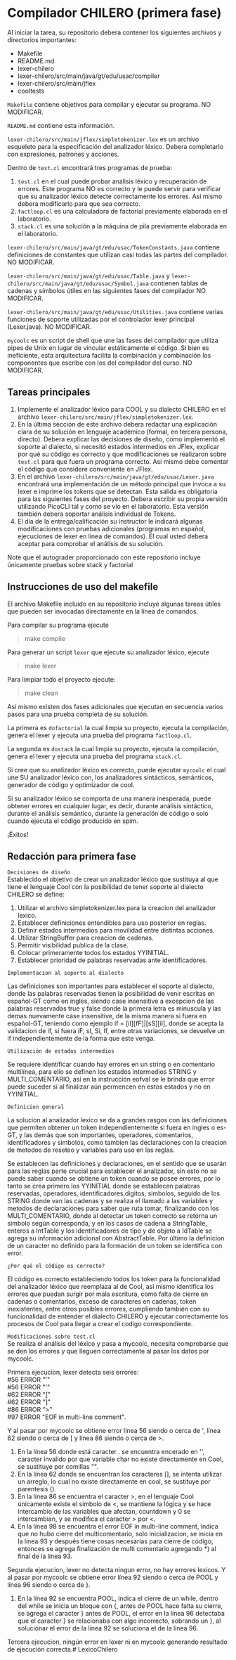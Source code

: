 Compilador CHILERO (primera fase)
=================================

Al iniciar la tarea, su repositorio debera contener los siguientes archivos y directorios importantes:

* Makefile
* README.md
* lexer-chilero
* lexer-chilero/src/main/java/gt/edu/usac/compiler
* lexer-chilero/src/main/jflex
* cooltests

`Makefile` contiene objetivos para compilar y ejecutar su programa. NO MODIFICAR.

`README.md` contiene esta información. 

`lexer-chilero/src/main/jflex/simpletokenizer.lex` es un archivo esqueleto para la especificación del analizador léxico. Debera completarlo con expresiones, patrones y acciones.

Dentro de `test.cl` encontrará tres programas de prueba:

1. `test.cl` en el cual puede probar análisis léxico y recuperación de errores. Este programa NO es correcto y le puede servir para verificar que su analizador léxico detecte correctamente los errores. Así mismo debera modificarlo para que sea correcto.
2. `factloop.cl` es una calculadora de factorial previamente elaborada en el laboratorio.
3. `stack.cl` es una solución a la máquina de pila previamente elaborada en el laboratorio.

`lexer-chilero/src/main/java/gt/edu/usac/TokenConstants.java` contiene definiciones de constantes que utilizan casi todas las partes del compilador. NO MODIFICAR.

`lexer-chilero/src/main/java/gt/edu/usac/Table.java` y `lexer-chilero/src/main/java/gt/edu/usac/Symbol.java` contienen tablas de cadenas y símbolos útiles en las siguientes fases del compilador NO MODIFICAR.

`lexer-chilero/src/main/java/gt/edu/usac/Utilities.java` contiene varias funciones de soporte utilizadas por el controlador lexer principal (Lexer.java). NO MODIFICAR.

`mycoolc` es un script de shell que une las fases del compilador que utiliza pipes de Unix en lugar de vincular estáticamente el código.  Si bien es ineficiente, esta arquitectura facilita la combinación y combinación los componentes que escribe con los del compilador del curso. NO MODIFICAR.

Tareas principales
------------------

1. Implemente el analizador léxico para COOL y su dialecto CHILERO en el archivo `lexer-chilero/src/main/jflex/simpletokenizer.lex`.
2. En la última sección de este archivo debera redactar una explicación clara de su solución en lenguaje académico (formal, en tercera persona, directo). Debera explicar las decisiones de diseño, como implementó el soporte al dialecto, si necesitó estados intermedios en JFlex, explicar por qué su código es correcto y que modificaciones se realizaron sobre `test.cl` para que fuera un programa correcto.  Asi mismo debe comentar el código que considere conveniente en JFlex.
3. En el archivo `lexer-chilero/src/main/java/gt/edu/usac/Lexer.java` encontrará una implementación de un método principal que invoca a su lexer e imprime los tokens que se detectan. Esta salida es obligatoria para las siguientes fases del proyecto. Debera escribir su propia versión utilizando PicoCLI tal y como se vio en el laboratorio. Esta versión también debera soportar análisis individual de Tokens.
4. El día de la entrega/calificación su instructor le indicará algunas modificaciones con pruebas adicionales (programas en español, ejecuciones de lexer en línea de comandos). El cual usted debera aceptar para comprobar el análisis de su solución.

Note que el autograder proporcionado con este repositorio incluye únicamente pruebas sobre stack y factorial

Instrucciones de uso del makefile
---------------------------------

El archivo Makefile incluido en su repositorio incluye algunas tareas útiles que pueden ser invocadas directamente en la línea de comandos.

Para compilar su programa ejecute

> make compile

Para generar un script `lexer` que ejecute su analizador léxico, ejecute

> make lexer

Para limpiar todo el proyecto ejecute:

> make clean

Así mismo existen dos fases adicionales que ejecutan en secuencia varios pasos para una prueba completa de su solución.

La primera es `dofactorial` la cual limpia su proyecto, ejecuta la compilación, genera el lexer y ejecuta una prueba del programa `factloop.cl`.

La segunda es `dostack` la cual limpia su proyecto, ejecuta la compilación, genera el lexer y ejecuta una prueba del programa `stack.cl`.

Si cree que su analizador léxico es correcto, puede ejecutar `mycoolc` el cual une SU analizador léxico con, los analizadores sintácticos, semánticos, generador de código y optimizador de cool. 

Si su analizador léxico se comporta de una manera inesperada, puede obtener errores en cualquier lugar, es decir, durante análisis sintáctico, durante el análisis semántico, durante la generación de código o solo cuando ejecuta el código producido en spim. 

¡Éxitos!

Redacción para primera fase
---------------------------  
`Decisiones de diseño`  
Establecido el objetivo de crear un analizador léxico que sustituya al que tiene el lenguaje Cool con la posibilidad de tener soporte al dialecto CHILERO se define:  
1. Utilizar el archivo simpletokenizer.lex para la creacion del analizador lexico.  
2. Establecer definiciones entendibles para uso posterior en reglas.  
3. Definir estados intermedios para movilidad entre distintas acciones.  
4. Utilizar StringBuffer para creacion de cadenas.
5. Permitir visibilidad publica de la clase.  
6. Colocar primeramente todos los estados YYINITIAL.  
7. Establecer prioridad de palabras reservadas ante identificadores.

`Implementacion al soporte al dialecto`  

Las definiciones son importantes para establecer el soporte al dialecto, donde las palabras reservadas tienen la posibilidad de venir escritas en español-GT como en ingles, siendo case insensitive a excepcion de las palabras reservadas true y false donde la primera letra es minuscula y las demas nuevamente case insensitive, de la misma manera si fuera en español-GT, teniendo como ejemplo if = [iI][fF]|[sS][iI], donde se acepta la validacion de if, si fuera iF, sI, Si, If, entre otras variaciones, se devuelve un if independientemente de la forma que este venga.
   
`Utilización de estados intermedios`  

 Se requiere identificar cuando hay errores en un string o en comentario multilínea, para ello se definen los estados intermedios STRING y MULTI_COMENTARIO, así en la instrucción eofval se le brinda que error puede suceder si al finalizar aún permencen en estos estados y no en YYINITIAL.  
   
`Definicion general` 

La solucion al analizador lexico se da a grandes rasgos con las definiciones que permiten obtener un token independientemente si fuera en ingles o es-GT, y las demás que son importantes, operadores, comentarios, identificadores y simbolos, como tambien las declaraciones con la creacion de metodos de reseteo y variables para uso en las reglas.  

Se establecen las definiciones y declaraciones, en el sentido que se usarán para las reglas parte crucial para establecer el analizador, sin esto no se puede saber cuando se obtiene un token cuando se posee errores, por lo tanto se crea primero los YYINITIAL donde se establecen palabras reservadas, operadores, identificadores,digitos, simbolos, seguido de los STRING donde van las cadenas y se realiza el llamado a las variables y metodos de declaraciones para saber que ruta tomar, finalizando con los MULTI_COMENTARIO, donde al detectar un token correcto se retorna un simbolo según corresponda, y en los casos de cadena a StringTable, enteros a IntTable y los identificadores de tipo y de objeto a IdTable se agrega su información adicional con AbstractTable. Por último la definicion de un caracter no definido para la formación de un token se identifica con error.

`¿Por qué el código es correcto?`

El código es correcto estableciendo todos los token para la funcionalidad del analizador léxico que reemplaza al de Cool, así mismo identifica los errores que puedan surgir por mala escritura, como falta de cierre en cadenas o comentarios, exceso de caracteres en cadenas, token inexistentes, entre otros posibles errores, cumpliendo también con su funcionalidad de entender el dialecto CHILERO y ejecutar correctamente los procesos de Cool para llegar a crear el codigo correspondiente.

`Modificaciones sobre test.cl`  
Se realiza el análisis del léxico y pasa a mycoolc, necesita comprobarse que se den los errores y que lleguen correctamente al pasar los datos por mycoolc.

Primera ejecucion, lexer detecta seis errores:  
#56 ERROR "'"  
#56 ERROR "'"  
#62 ERROR "["  
#62 ERROR "]"  
#86 ERROR ">"  
#97 ERROR "EOF in multi-line comment".  

Y al pasar por mycoolc se obtiene error línea 56 siendo o cerca de ', línea 62 siendo o cerca de [ y línea 86 siendo o cerca de >.

1. En la línea 56 donde está caracter . se encuentra encerado en '', caracter invalido por que variable char no existe directamente en Cool, se sustituye por comillas "".
2. En la línea 62 donde se encuentran los caracteres [], se intenta utilizar un arreglo, lo cual no existe directamente en cool, se sustituye por parentesis (). 
3. En la línea 86 se encuentra el caracter >, en el lenguaje Cool únicamente existe el simbolo de <, se mantiene la lógica y se hace intercambio de las variables que afectan, countdown y 0 se intercambian, y se modifica el caracter > por <.  
4. En la línea 98 se encuentra el error EOF in multi-line comment, indica que no hubo cierre del multicomentario, solo inicializacion, se inicia en la línea 93 y después tiene cosas necesarias para cierre de código, entonces se agrega finalización de multi comentario agregando *) al final de la línea 93.

Segunda ejecucion, lexer no detecta ningun error, no hay errores lexicos. Y al pasar por mycoolc se obtiene error línea 92 siendo o cerca de POOL y línea 96 siendo o cerca de }.

1. En la línea 92 se encuentra POOL, indica el cierre de un while, dentro del while se inicia un bloque con {, antes de POOL hace falta su cierre, se  agrega el caracter } antes de POOL, el error en la línea 96 detectaba que el caracter } se relacionaba con algo incorrecto, sobrando un }, al solucionar el error de la línea 92 se soluciona el de la línea 96.

Tercera ejecucion, ningún error en lexer ni en mycoolc generando resultado de ejecución correcta.# LexicoChilero
